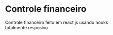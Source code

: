 # Controle financeiro 

Controle financeiro feito em react js usando hooks<br>
totalmente resposivo<br>
<a href=teste1000-ruddy.vercel.app></a>
